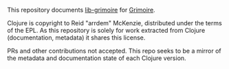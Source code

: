 This repository documents [lib-grimoire](https://github.com/clojure-grimoire/lib-grimoire) for [Grimoire](http://conj.io).

Clojure is copyright to Reid "arrdem" McKenzie, distributed under the terms of the EPL.
As this repository is solely for work extracted from Clojure (documentation, metadata) it shares this license.

PRs and other contributions not accepted.
This repo seeks to be a mirror of the metadata and documentation state of each Clojure version.
